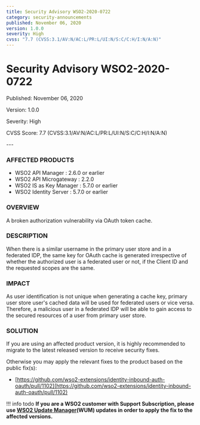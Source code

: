 ```yaml
---
title: Security Advisory WSO2-2020-0722
category: security-announcements
published: November 06, 2020
version: 1.0.0
severity: High
cvss: "7.7 (CVSS:3.1/AV:N/AC:L/PR:L/UI:N/S:C/C:H/I:N/A:N)"
---
```


# Security Advisory WSO2-2020-0722

<p class="doc-info">Published: November 06, 2020</p>
<p class="doc-info">Version: 1.0.0</p>
<p class="doc-info">Severity: High</p>
<p class="doc-info">CVSS Score: 7.7 (CVSS:3.1/AV:N/AC:L/PR:L/UI:N/S:C/C:H/I:N/A:N)</p>
---

### AFFECTED PRODUCTS
* WSO2 API Manager : 2.6.0 or earlier
* WSO2 API Microgateway : 2.2.0
* WSO2 IS as Key Manager : 5.7.0 or earlier 
* WSO2 Identity Server : 5.7.0 or earlier


### OVERVIEW
A broken authorization vulnerability via OAuth token cache.


### DESCRIPTION
When there is a similar username in the primary user store and in a federated IDP, the same key for OAuth cache is generated irrespective of whether the authorized user is a federated user or not, if the Client ID and the requested scopes are the same.


### IMPACT
As user identification is not unique when generating a cache key, primary user store user's cached data will be used for federated users or vice versa. Therefore, a malicious user in a federated IDP will be able to gain access to the secured resources of a user from primary user store.


### SOLUTION
If you are using an affected product version, it is highly recommended to migrate to the latest released version to receive security fixes.

Otherwise you may apply the relevant fixes to the product based on the public fix(s):

* [https://github.com/wso2-extensions/identity-inbound-auth-oauth/pull/1102](https://github.com/wso2-extensions/identity-inbound-auth-oauth/pull/1102)


!!! info todo
    **If you are a WSO2 customer with Support Subscription, please use [WSO2 Update Manager](https://wso2.com/updates/wum)(WUM) updates in order to apply the fix to the affected versions.**
